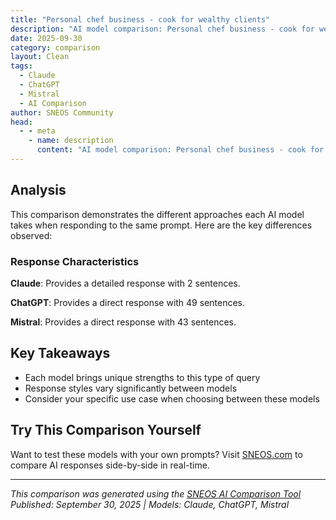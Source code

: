```yaml
---
title: "Personal chef business - cook for wealthy clients"
description: "AI model comparison: Personal chef business - cook for wealthy clients..."
date: 2025-09-30
category: comparison
layout: Clean
tags:
  - Claude
  - ChatGPT
  - Mistral
  - AI Comparison
author: SNEOS Community
head:
  - - meta
    - name: description
      content: "AI model comparison: Personal chef business - cook for wealthy clients..."
---
```


<ChatComparison
  title="Personal chef business - cook for wealthy clients"
  prompt="Personal chef business - cook for wealthy clients"
  :responses='{"Claude": "Starting a personal chef business for wealthy clients can be quite lucrative. Here\u0027s a strategic overview:\n\n## Business Foundation\n- **Legal structure**: LLC or corporation for liability protection\n- **Insurance**: General liability, professional liability, food-borne illness coverage\n- **Certifications**: Food safety, allergen awareness, wine pairing (optional)\n- **Licensing**: Business license, food handler\u0027s permit (varies by location)\n\n## Services to Offer\n- **Meal prep \u0026 planning** - Weekly batch cooking\n- **In-home dinner parties** - Multi-course experiences\n- **Daily meal service** - Fresh daily cooking\n- **Special dietary needs** - Keto, paleo, medical restrictions\n- **Event catering** - Intimate gatherings\n- **Cooking instruction** - Teaching clients/family\n\n## Target Market\n- **High-net-worth individuals** ($1M\u002B income)\n- **Busy executives** - No time to cook\n- **Health-conscious clients** - Want quality, custom nutrition\n- **Empty nesters** - Downsizing but want quality meals\n- **Families with dietary restrictions**\n\n## Pricing Strategy\n- **Hourly rates**: $50-150\u002B depending on market/experience\n- **Package deals**: Weekly/monthly retainers\n- **Premium pricing**: Justify with quality, convenience, customization\n\n## Marketing Approach\n- **Referral network**: Build relationships with house managers, concierges\n- **Social media**: Instagram showcasing dishes\n- **Professional networking**: Country clubs, upscale gyms, medical practices\n\nWould you like me to dive deeper into any specific aspect, like pricing models or client acquisition strategies?", "ChatGPT": "Starting a personal chef business catering to wealthy clients requires a blend of exceptional culinary skills, professionalism, and personalized service. Here\u2019s a step-by-step guide to help you launch and grow your business:\n\n### 1. Define Your Niche and Services\n- **Cuisine Specialty:** Do you specialize in gourmet French, Italian, vegan, keto, or international cuisine? Tailor your offer.\n- **Service Types:** Private dinners, weekly meal prep, special events, cooking classes, holiday catering, etc.\n- **Additional Services:** Wine pairing, menu planning, grocery shopping, kitchen organization.\n\n### 2. Develop Your Skills and Credentials\n- **Culinary Training:** Formal culinary school or private courses to hone your skills.\n- **Certifications:** Food safety certifications (e.g., ServSafe) to ensure hygiene and compliance.\n- **Experience:** Work in upscale restaurants or as an assistant chef to build credibility.\n\n### 3. Create a Strong Brand and Business Identity\n- **Business Name and Logo:** Choose a sophisticated, memorable name and design an elegant logo.\n- **Professional Website:** Showcase your skills, menu options, testimonials, and contact information.\n- **Social Media Presence:** Use Instagram, Facebook, and LinkedIn to share photos of your dishes, cooking videos, client testimonials, and behind-the-scenes content.\n\n### 4. Build a Portfolio and Testimonials\n- **Portfolio:** Document your best dishes with high-quality photos.\n- **Client Testimonials:** Start by cooking for friends/family or offer trial meals for your first clients to gather positive feedback.\n- **Media Exposure:** Consider food blogs, local magazines, or influencer shout-outs.\n\n### 5. Network and Find Clients\n- **Target Markets:** Wealthy neighborhoods, luxury condos, corporate executives, celebrities.\n- **Networking Events:** Attend luxury events, food festivals, charity galas, and business mixers.\n- **Referrals:** Encourage satisfied clients to recommend you.\n- **Partnerships:** Collaborate with event planners, personal assistants, nutritionists, and luxury service providers.\n\n### 6. Pricing Strategy\n- Charge premium rates reflecting your expertise and the exclusivity of your service.\n- Offer packages (e.g., monthly plans, special event pricing).\n- Clearly outline what is included (ingredient costs, preparation time, travel fees).\n\n### 7. Logistics and Operations\n- **Ingredient Sourcing:** Use high-end markets, specialty stores, organic or locally sourced ingredients.\n- **Equipment:** Have professional-grade portable cooking equipment if cooking onsite.\n- **Scheduling:** Flexible and discreet scheduling aligned with client needs.\n- **Contracts:** Formal agreements covering confidentiality, cancellation policies, and liabilities.\n\n### 8. Legal and Financial Setup\n- **Business License:** Obtain the necessary permits to operate legally.\n- **Insurance:** Liability insurance to protect your business.\n- **Accounting:** Track expenses, income, and taxes properly.\n\n### 9. Deliver Exceptional Service\n- **Personalization:** Tailor menus to client preferences, dietary restrictions, and occasions.\n- **Professionalism:** Punctuality, presentation, and cleanliness.\n- **Discretion:** Respect client privacy, especially important for high-profile clients.\n\n### 10. Continuously Improve and Expand\n- Solicit feedback and adapt your services.\n- Keep up-to-date with culinary trends.\n- Consider hiring assistants or expanding into complementary services like meal delivery for luxury clients.\n\n---\n\nIf you\u2019d like, I can help you create a detailed business plan, sample menus, or marketing strategies tailored for your personal chef business.", "Mistral": "Starting a personal chef business to cook for wealthy clients can be a rewarding and lucrative venture. Here are some steps to help you get started:\n\n### 1. **Market Research**\n - **Identify Your Target Market:** Understand the preferences, dietary needs, and lifestyle of wealthy clients.\n - **Competitor Analysis:** Research other personal chefs in your area to understand their offerings, pricing, and clientele.\n\n### 2. **Business Planning**\n - **Business Plan:** Create a detailed business plan outlining your services, target market, marketing strategy, financial projections, and operational plan.\n - **Legal Structure:** Decide on the legal structure of your business (sole proprietorship, LLC, etc.).\n\n### 3. **Certifications and Licenses**\n - **Food Safety Certification:** Obtain necessary food safety certifications such as ServSafe or equivalent.\n - **Business License:** Ensure you have the required business licenses and permits.\n - **Insurance:** Get liability insurance to protect yourself and your clients.\n\n### 4. **Service Offerings**\n - **Menu Planning:** Offer customized menu planning based on client preferences and dietary restrictions.\n - **Meal Preparation:** Provide in-home meal preparation, including grocery shopping, cooking, and cleanup.\n - **Special Events:** Cater for special events such as dinner parties, cocktail receptions, and holiday meals.\n - **Nutritional Consulting:** Offer nutritional advice and meal plans for clients with specific health goals.\n\n### 5. **Pricing Strategy**\n - **Premium Pricing:** Since you are targeting wealthy clients, consider a premium pricing strategy.\n - **Packages:** Offer different packages such as weekly meal plans, special event catering, and personalized nutrition plans.\n\n### 6. **Marketing and Branding**\n - **Website:** Create a professional website showcasing your services, sample menus, client testimonials, and contact information.\n - **Social Media:** Use platforms like Instagram, Facebook, and LinkedIn to showcase your culinary skills and engage with potential clients.\n - **Networking:** Attend local events, join professional associations, and network with other chefs and industry professionals.\n - **Referrals:** Encourage satisfied clients to refer you to their friends and colleagues.\n\n### 7. **Client Relationships**\n - **Consultation:** Offer an initial consultation to understand the client\u0027s needs and preferences.\n - **Personal Touch:** Provide a personalized experience, including customized menus and attention to detail.\n - **Communication:** Maintain open and regular communication with clients to ensure satisfaction and address any concerns.\n\n### 8. **Operational Logistics**\n - **Equipment:** Invest in high-quality cooking equipment and tools.\n - **Supplies:** Ensure a steady supply of fresh, high-quality ingredients.\n - **Transportation:** Have reliable transportation to travel to clients\u0027 homes.\n\n### 9. **Financial Management**\n - **Budgeting:** Create a budget for startup costs, ongoing expenses, and revenue projections.\n - **Accounting:** Use accounting software to manage your finances, track expenses, and invoice clients.\n\n### 10. **Continuous Improvement**\n - **Feedback:** Regularly seek feedback from clients to improve your services.\n - **Professional Development:** Stay updated with the latest culinary trends and techniques by attending workshops and courses.\n\n### Additional Tips:\n - **Flexibility:** Be flexible with your schedule to accommodate the often-busy lifestyles of wealthy clients.\n - **Confidentiality:** Maintain strict confidentiality regarding your clients\u0027 personal information and preferences.\n - **Professionalism:** Always present yourself professionally, both in appearance and demeanor.\n\nBy following these steps, you can establish a successful personal chef business that caters to the unique needs and preferences of wealthy clients."}' 
  published-date="16:33"
/>

## Analysis

This comparison demonstrates the different approaches each AI model takes when responding to the same prompt. Here are the key differences observed:

### Response Characteristics

**Claude**: Provides a detailed response with 2 sentences. 

**ChatGPT**: Provides a direct response with 49 sentences. 

**Mistral**: Provides a direct response with 43 sentences. 

## Key Takeaways

- Each model brings unique strengths to this type of query
- Response styles vary significantly between models
- Consider your specific use case when choosing between these models

## Try This Comparison Yourself

Want to test these models with your own prompts? Visit [SNEOS.com](https://sneos.com) to compare AI responses side-by-side in real-time.

---

*This comparison was generated using the [SNEOS AI Comparison Tool](https://sneos.com)*
*Published: September 30, 2025 | Models: Claude, ChatGPT, Mistral*
